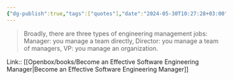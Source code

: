 ```yaml
---
{"dg-publish":true,"tags":["quotes"],"date":"2024-05-30T10:27:28+03:00","title":"three types of engineering management jobs","aliases":"three types of engineering management jobs","dg-path":"/quotes/202405301027.md","permalink":"/quotes/202405301027/","dgPassFrontmatter":true}
---
```



> Broadly, there are three types of engineering management jobs:
Manager: you manage a team directly,
Director: you manage a team of managers,
VP: you manage an organization.

Link:: [[Openbox/books/Become an Effective Software Engineering Manager\|Become an Effective Software Engineering Manager]]

